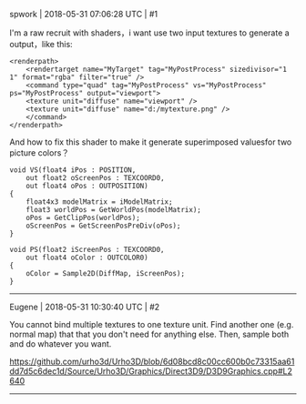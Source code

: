 spwork | 2018-05-31 07:06:28 UTC | #1

I'm a raw recruit with shaders，i want use two input textures to generate a output，like this:

    <renderpath>
        <rendertarget name="MyTarget" tag="MyPostProcess" sizedivisor="1 1" format="rgba" filter="true" />
        <command type="quad" tag="MyPostProcess" vs="MyPostProcess" ps="MyPostProcess" output="viewport">
    	<texture unit="diffuse" name="viewport" />
    	<texture unit="diffuse" name="d:/mytexture.png" />
        </command>
    </renderpath>

And how to fix this shader to make it generate  superimposed values ​​for two picture colors？

    void VS(float4 iPos : POSITION,
        out float2 oScreenPos : TEXCOORD0,
        out float4 oPos : OUTPOSITION)
    {
        float4x3 modelMatrix = iModelMatrix;
        float3 worldPos = GetWorldPos(modelMatrix);
        oPos = GetClipPos(worldPos);
        oScreenPos = GetScreenPosPreDiv(oPos);
    }

    void PS(float2 iScreenPos : TEXCOORD0,
        out float4 oColor : OUTCOLOR0)
    {
        oColor = Sample2D(DiffMap, iScreenPos);
    }

-------------------------

Eugene | 2018-05-31 10:30:40 UTC | #2

You cannot bind multiple textures to one texture unit.
Find another one (e.g. normal map) that that you don't need for anything else.
Then, sample both and do whatever you want.

https://github.com/urho3d/Urho3D/blob/6d08bcd8c00cc600b0c73315aa61dd7d5c6dec1d/Source/Urho3D/Graphics/Direct3D9/D3D9Graphics.cpp#L2640

-------------------------

